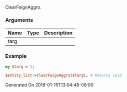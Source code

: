 ClearFeignAggro.
### Arguments
**Name**|**Type**|**Description**
:---|:---|:---
targ||

### Example

```perl
my $targ = 1;

$entity_list->ClearFeignAggro($targ); # Returns void
```


Generated On 2018-01-15T13:04:48-08:00